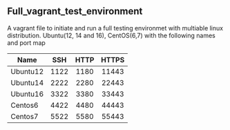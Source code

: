 ## Full_vagrant_test_environment
A vagrant file to initiate and run a full testing environmet with multiable linux distribution. 
Ubuntu(12, 14 and 16), CentOS(6,7) with the following names and port map
    
| Name     | SSH  | HTTP | HTTPS |
|--------- |:----:|:----:|:-----:|
| Ubuntu12 | 1122 | 1180 | 11443 |
| Ubuntu14 | 2222 | 2280 | 22443 |
| Ubuntu16 | 3322 | 3380 | 33443 |
| Centos6  | 4422 | 4480 | 44443 |
| Centos7  | 5522 | 5580 | 55443 |
